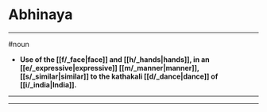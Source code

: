 # Abhinaya
---
#noun
- **Use of the [[f/_face|face]] and [[h/_hands|hands]], in an [[e/_expressive|expressive]] [[m/_manner|manner]], [[s/_similar|similar]] to the kathakali [[d/_dance|dance]] of [[i/_india|India]].**
---
---
